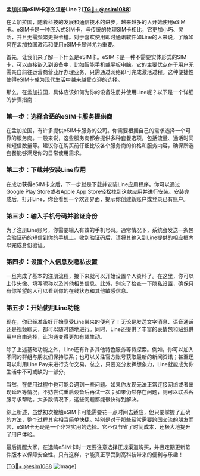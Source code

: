 **孟加拉国eSIM卡怎么注册Line？[[TG💪+ @esim1088](https://t.me/s/esim1088)]**

在孟加拉国，随着科技的发展和通信技术的进步，越来越多的人开始使用eSIM卡。eSIM卡是一种嵌入式SIM卡，与传统的物理SIM卡相比，它更加小巧、灵活，并且无需频繁更换卡槽。对于喜欢使用即时通讯软件如Line的人来说，了解如何在孟加拉国激活和使用eSIM卡显得尤为重要。

首先，让我们来了解一下什么是eSIM卡。eSIM卡是一种不需要实体形式的SIM卡，可以直接嵌入到设备中，比如智能手机或平板电脑。它的主要优点在于用户无需亲自前往运营商营业厅办理业务，只需通过网络即可完成激活过程。这种便捷性使得eSIM卡成为现代生活中越来越受欢迎的选择。

那么，在孟加拉国，具体应该如何为你的设备注册并使用Line呢？以下是一个详细的步骤指南：

### 第一步：选择合适的eSIM卡服务提供商

在孟加拉国，有许多提供eSIM卡服务的公司。你需要根据自己的需求选择一个可靠的服务商。一般来说，这些服务商都会提供多种套餐选项，包括流量、通话时间和短信数量等。建议你在购买前仔细比较各个服务商的价格和服务内容，确保所选套餐能够满足你的日常使用需求。

### 第二步：下载并安装Line应用

在成功获得eSIM卡之后，下一步就是下载并安装Line应用程序。你可以通过Google Play Store或者Apple App Store轻松找到这款应用并进行安装。安装完成后，打开Line，你会看到一个欢迎界面，提示你创建新账户或登录已有账户。

### 第三步：输入手机号码并验证身份

为了注册Line账号，你需要输入有效的手机号码。通常情况下，系统会发送一条包含验证码的短信到你的手机上。收到验证码后，请将其输入到Line提供的相应框内以完成身份验证。

### 第四步：设置个人信息及隐私设置

一旦完成了基本的注册流程，接下来就可以开始设置个人资料了。在这里，你可以上传头像、填写昵称以及其他相关信息。此外，别忘了检查一下隐私设置，确保只有你希望的人可以看到你的在线状态和其他敏感信息。

### 第五步：开始使用Line功能

现在，你已经准备好开始享受Line带来的便利了！无论是发送文字消息、语音通话还是视频聊天，都可以随时随地进行。同时，Line还提供了丰富的表情包和贴纸供用户自由选择，让沟通变得更加有趣生动。

除了上述基础功能之外，Line还有许多其他特色服务等待探索。例如，你可以加入不同的群组与朋友们保持联系；也可以关注官方账号获取最新的新闻资讯；甚至还可以利用Line Pay来进行支付交易。总之，只要充分发挥想象力，Line就能成为你生活中不可或缺的一部分。

当然，在使用过程中也可能会遇到一些问题。如果你发现无法正常连接网络或者出现延迟等情况，不妨尝试重启设备后再试一次；如果仍然存在问题，则可以联系客服寻求帮助。大多数情况下，这些问题都能很快得到解决。

综上所述，虽然初次接触eSIM卡可能需要花一点时间去适应，但只要掌握了正确的方法，整个过程其实相当简单快捷。特别是对于那些经常需要跨国交流的朋友而言，eSIM卡无疑是一个非常实用的选择。它不仅节省了时间成本，还极大地提升了用户体验。

最后提醒大家，在选购eSIM卡时一定要注意选择正规渠道购买，并且定期更新软件版本以保障安全性。只有这样，才能真正享受到高科技带来的便利与乐趣！

[[TG💪+ @esim1088](https://t.me/s/esim1088) ![Image](https://i.postimg.cc/4NQfJmqS/Snipaste-2025-05-13-00-14-12.png)]